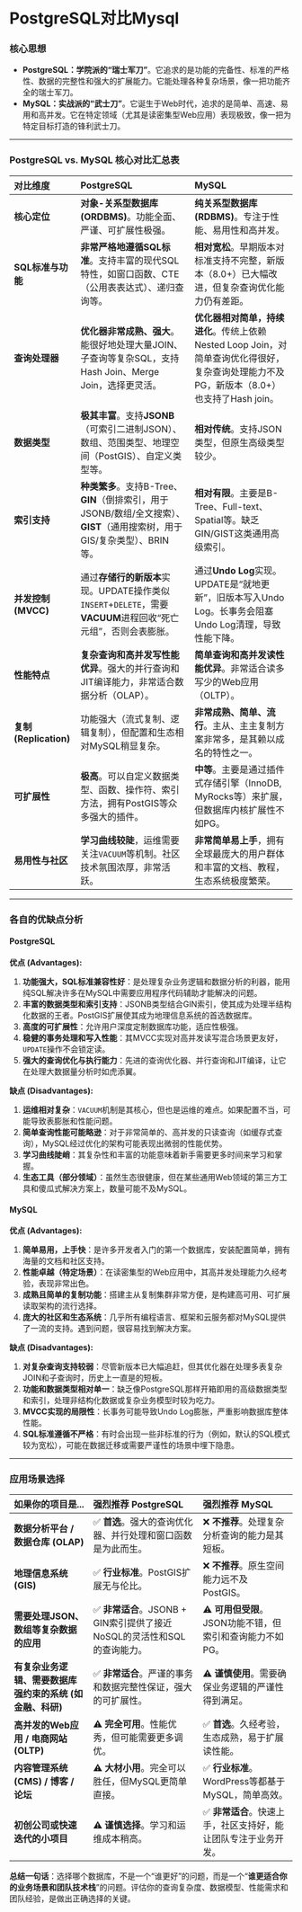 # PostgreSQL对比Mysql

### 核心思想

- **PostgreSQL：学院派的“瑞士军刀”**。它追求的是功能的完备性、标准的严格性、数据的完整性和强大的扩展能力。它能处理各种复杂场景，像一把功能齐全的瑞士军刀。
- **MySQL：实战派的“武士刀”**。它诞生于Web时代，追求的是简单、高速、易用和高并发。它在特定领域（尤其是读密集型Web应用）表现极致，像一把为特定目标打造的锋利武士刀。

------

### PostgreSQL vs. MySQL 核心对比汇总表

| 对比维度              | PostgreSQL                                                   | MySQL                                                        |
| :-------------------- | :----------------------------------------------------------- | :----------------------------------------------------------- |
| **核心定位**          | **对象-关系型数据库 (ORDBMS)**。功能全面、严谨、可扩展性极强。 | **纯关系型数据库 (RDBMS)**。专注于性能、易用性和高并发。     |
| **SQL标准与功能**     | **非常严格地遵循SQL标准**。支持丰富的现代SQL特性，如窗口函数、CTE（公用表表达式）、递归查询等。 | **相对宽松**。早期版本对标准支持不完整，新版本（8.0+）已大幅改进，但复杂查询优化能力仍有差距。 |
| **查询处理器**        | **优化器非常成熟、强大**。能很好地处理大量JOIN、子查询等复杂SQL，支持Hash Join、Merge Join，选择更灵活。 | **优化器相对简单，持续进化**。传统上依赖Nested Loop Join，对简单查询优化得很好，复杂查询处理能力不及PG，新版本（8.0+）也支持了Hash join。 |
| **数据类型**          | **极其丰富**。支持**JSONB**（可索引二进制JSON）、数组、范围类型、地理空间（PostGIS）、自定义类型等。 | **相对传统**。支持JSON类型，但原生高级类型较少。             |
| **索引支持**          | **种类繁多**。支持B-Tree、**GIN**（倒排索引，用于JSONB/数组/全文搜索）、**GIST**（通用搜索树，用于GIS/复杂类型）、BRIN等。 | **相对有限**。主要是B-Tree、Full-text、Spatial等。缺乏GIN/GIST这类通用高级索引。 |
| **并发控制(MVCC)**    | 通过**存储行的新版本**实现。UPDATE操作类似`INSERT`+`DELETE`，需要**VACUUM**进程回收“死亡元组”，否则会表膨胀。 | 通过**Undo Log**实现。UPDATE是“就地更新”，旧版本写入Undo Log。长事务会阻塞Undo Log清理，导致性能下降。 |
| **性能特点**          | **复杂查询和高并发写性能优异**。强大的并行查询和JIT编译能力，非常适合数据分析（OLAP）。 | **简单查询和高并发读性能优异**。非常适合读多写少的Web应用（OLTP）。 |
| **复制(Replication)** | 功能强大（流式复制、逻辑复制），但配置和生态相对MySQL稍显复杂。 | **非常成熟、简单、流行**。主从、主主复制方案非常多，是其赖以成名的特性之一。 |
| **可扩展性**          | **极高**。可以自定义数据类型、函数、操作符、索引方法，拥有PostGIS等众多强大的插件。 | **中等**。主要是通过插件式存储引擎（InnoDB, MyRocks等）来扩展，但数据库内核扩展性不如PG。 |
| **易用性与社区**      | **学习曲线较陡**，运维需要关注`VACUUM`等机制。社区技术氛围浓厚，非常活跃。 | **非常简单易上手**，拥有全球最庞大的用户群体和丰富的文档、教程，生态系统极度繁荣。 |

------

### 各自的优缺点分析

#### PostgreSQL

**优点 (Advantages):**

1. **功能强大，SQL标准兼容性好**：是处理复杂业务逻辑和数据分析的利器，能用纯SQL解决许多在MySQL中需要应用程序代码辅助才能解决的问题。
2. **丰富的数据类型和索引支持**：JSONB类型结合GIN索引，使其成为处理半结构化数据的王者。PostGIS扩展使其成为地理信息系统的首选数据库。
3. **高度的可扩展性**：允许用户深度定制数据库功能，适应性极强。
4. **稳健的事务处理和写入性能**：其MVCC实现对高并发读写混合场景更友好，`UPDATE`操作不会锁定读。
5. **强大的查询优化与执行能力**：先进的查询优化器、并行查询和JIT编译，让它在处理大数据量分析时如虎添翼。

**缺点 (Disadvantages):**

1. **运维相对复杂**：`VACUUM`机制是其核心，但也是运维的难点。如果配置不当，可能导致表膨胀和性能问题。
2. **简单查询性能可能略逊**：对于非常简单的、高并发的只读查询（如缓存式查询），MySQL经过优化的架构可能表现出微弱的性能优势。
3. **学习曲线陡峭**：其复杂性和丰富的功能意味着新手需要更多时间来学习和掌握。
4. **生态工具（部分领域）**：虽然生态很健康，但在某些通用Web领域的第三方工具和傻瓜式解决方案上，数量可能不及MySQL。

#### MySQL

**优点 (Advantages):**

1. **简单易用，上手快**：是许多开发者入门的第一个数据库，安装配置简单，拥有海量的文档和社区支持。
2. **性能卓越（特定场景）**：在读密集型的Web应用中，其高并发处理能力久经考验，表现非常出色。
3. **成熟且简单的复制功能**：搭建主从复制集群非常方便，是构建高可用、可扩展读取架构的流行选择。
4. **庞大的社区和生态系统**：几乎所有编程语言、框架和云服务都对MySQL提供了一流的支持。遇到问题，很容易找到解决方案。

**缺点 (Disadvantages):**

1. **对复杂查询支持较弱**：尽管新版本已大幅追赶，但其优化器在处理多表复杂JOIN和子查询时，历史上一直是的短板。
2. **功能和数据类型相对单一**：缺乏像PostgreSQL那样开箱即用的高级数据类型和索引，处理非结构化数据或复杂业务模型时较为吃力。
3. **MVCC实现的局限性**：长事务可能导致Undo Log膨胀，严重影响数据库整体性能。
4. **SQL标准遵循不严格**：有时会出现一些非标准的行为（例如，默认的SQL模式较为宽松），可能在数据迁移或需要严谨性的场景中埋下隐患。

------

### 应用场景选择

| 如果你的项目是...                                         | 强烈推荐 PostgreSQL                                          | 强烈推荐 MySQL                                               |
| :-------------------------------------------------------- | :----------------------------------------------------------- | :----------------------------------------------------------- |
| **数据分析平台 / 数据仓库 (OLAP)**                        | ✅ **首选**。强大的查询优化器、并行处理和窗口函数是为此而生。 | ❌ **不推荐**。处理复杂分析查询的能力是其短板。               |
| **地理信息系统 (GIS)**                                    | ✅ **行业标准**。PostGIS扩展无与伦比。                        | ❌ **不推荐**。原生空间能力远不及PostGIS。                    |
| **需要处理JSON、数组等复杂数据的应用**                    | ✅ **非常适合**。JSONB + GIN索引提供了接近NoSQL的灵活性和SQL的查询能力。 | ⚠️ **可用但受限**。JSON功能不错，但索引和查询能力不如PG。     |
| **有复杂业务逻辑、需要数据库强约束的系统 (如金融、科研)** | ✅ **非常适合**。严谨的事务和数据完整性保证，强大的可扩展性。 | ⚠️ **谨慎使用**。需要确保业务逻辑的严谨性得到满足。           |
| **高并发的Web应用 / 电商网站 (OLTP)**                     | ⚠️ **完全可用**。性能优秀，但可能需要更多调优。               | ✅ **首选**。久经考验，生态成熟，易于扩展读性能。             |
| **内容管理系统 (CMS) / 博客 / 论坛**                      | ⚠️ **大材小用**。完全可以胜任，但MySQL更简单直接。            | ✅ **行业标准**。WordPress等都基于MySQL，简单高效。           |
| **初创公司或快速迭代的小项目**                            | ⚠️ **谨慎选择**。学习和运维成本稍高。                         | ✅ **非常适合**。快速上手，社区支持好，能让团队专注于业务开发。 |

**总结一句话**：选择哪个数据库，不是一个“谁更好”的问题，而是一个“**谁更适合你的业务场景和团队技术栈**”的问题。评估你的查询复杂度、数据模型、性能需求和团队经验，是做出正确选择的关键。